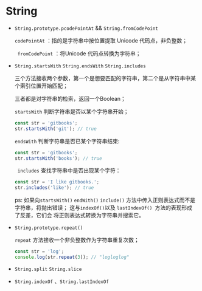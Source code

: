 # String

- ```String.prototype.pcodePointAt``` && ```String.fromCodePoint```

  ```codePointAt``` ：指的是字符串中按位置提取 Unicode 代码点，非负整数；

  ``` fromCodePoint``` ：将Unicode 代码点转换为字符串；

  

- ```String.startsWith```  `String.endsWith` ```String.includes```

  三个方法接收两个参数，第一个是想要匹配的字符串，第二个是从字符串中某个索引位置开始匹配；

  三者都是对字符串的检索，返回一个Boolean；
  
  `startsWith`  判断字符串是否以某个字符串开始；
  
  ```js
  const str = 'gitbooks';
  str.startsWith('git'); // true
  ```
  
  `endsWith` 判断字符串是否已某个字符串结束:
  
  ```js
  const str = 'gitbooks';
  str.startsWith('books'); // true
  ```
  
  ``` includes```  查找字符串中是否出现某个字符：
  
  ````js
  const str = 'I like gitbooks.';
  str.includes('like'); // true
  ````
  
  ps: 如果向```startsWith()``` `endWith()` `include()` 方法中传入正则表达式而不是字符串，将抛出错误；  这与``` indexOf() ```以及 ```lastIndexOf() ```方法的表现形成了反差，它们会 将正则表达式转换为字符串并搜索它。
  
- `String.prototype.repeat()`

  `repeat` 方法接收一个非负整数作为字符串重复次数；

  ```js
  const str = 'log';
  console.log(str.repeat(3)); // "logloglog" 
  ```

  

- `String.split` `String.slice`

  

- `String.indexOf` 、`String.lastIndexOf`

